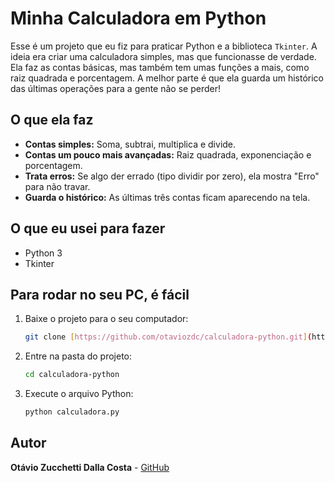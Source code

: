 # Minha Calculadora em Python

Esse é um projeto que eu fiz para praticar Python e a biblioteca `Tkinter`. A ideia era criar uma calculadora simples, mas que funcionasse de verdade. Ela faz as contas básicas, mas também tem umas funções a mais, como raiz quadrada e porcentagem. A melhor parte é que ela guarda um histórico das últimas operações para a gente não se perder!

## O que ela faz

* **Contas simples:** Soma, subtrai, multiplica e divide.
* **Contas um pouco mais avançadas:** Raiz quadrada, exponenciação e porcentagem.
* **Trata erros:** Se algo der errado (tipo dividir por zero), ela mostra "Erro" para não travar.
* **Guarda o histórico:** As últimas três contas ficam aparecendo na tela.

## O que eu usei para fazer

* Python 3
* Tkinter

## Para rodar no seu PC, é fácil

1.  Baixe o projeto para o seu computador:
    ```bash
    git clone [https://github.com/otaviozdc/calculadora-python.git](https://github.com/otaviozdc/calculadora-python.git)
    ```
2.  Entre na pasta do projeto:
    ```bash
    cd calculadora-python
    ```
3.  Execute o arquivo Python:
    ```bash
    python calculadora.py
    ```

## Autor

**Otávio Zucchetti Dalla Costa** - [GitHub](https://github.com/otaviozdc)
